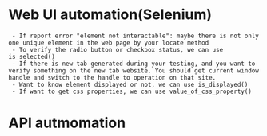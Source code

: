 # Web UI automation(Selenium)
     - If report error "element not interactable": maybe there is not only one unique element in the web page by your locate method
     - To verify the radio button or checkbox status, we can use is_selected()
     - If there is new tab generated during your testing, and you want to verify something on the new tab website. You should get current window handle and switch to the handle to operation on that site.
     - Want to know element displayed or not, we can use is_displayed()
     - If want to get css properties, we can use value_of_css_property()

# API autmomation